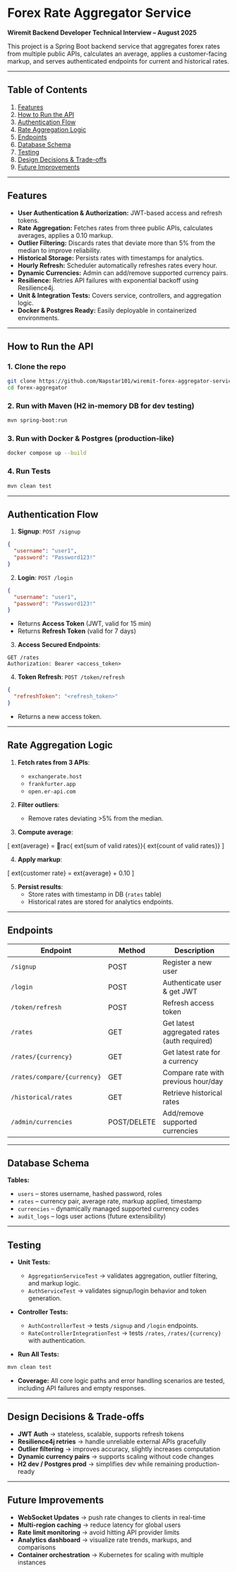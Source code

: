 
# Forex Rate Aggregator Service

**Wiremit Backend Developer Technical Interview – August 2025**

This project is a Spring Boot backend service that aggregates forex rates from multiple public APIs, calculates an average, applies a customer-facing markup, and serves authenticated endpoints for current and historical rates.

---

## Table of Contents

1. [Features](#features)
2. [How to Run the API](#how-to-run-the-api)
3. [Authentication Flow](#authentication-flow)
4. [Rate Aggregation Logic](#rate-aggregation-logic)
5. [Endpoints](#endpoints)
6. [Database Schema](#database-schema)
7. [Testing](#testing)
8. [Design Decisions & Trade-offs](#design-decisions--trade-offs)
9. [Future Improvements](#future-improvements)

---

## Features

- **User Authentication & Authorization:** JWT-based access and refresh tokens.
- **Rate Aggregation:** Fetches rates from three public APIs, calculates averages, applies a 0.10 markup.
- **Outlier Filtering:** Discards rates that deviate more than 5% from the median to improve reliability.
- **Historical Storage:** Persists rates with timestamps for analytics.
- **Hourly Refresh:** Scheduler automatically refreshes rates every hour.
- **Dynamic Currencies:** Admin can add/remove supported currency pairs.
- **Resilience:** Retries API failures with exponential backoff using Resilience4j.
- **Unit & Integration Tests:** Covers service, controllers, and aggregation logic.
- **Docker & Postgres Ready:** Easily deployable in containerized environments.

---

## How to Run the API

### 1. Clone the repo

```bash
git clone https://github.com/Napstar101/wiremit-forex-aggregator-service.git
cd forex-aggregator
```

### 2. Run with Maven (H2 in-memory DB for dev testing)

```bash
mvn spring-boot:run
```

### 3. Run with Docker & Postgres (production-like)

```bash
docker compose up --build
```

### 4. Run Tests

```bash
mvn clean test
```

---

## Authentication Flow

1. **Signup**: `POST /signup`

```json
{
  "username": "user1",
  "password": "Password123!"
}
```

2. **Login**: `POST /login`

```json
{
  "username": "user1",
  "password": "Password123!"
}
```

- Returns **Access Token** (JWT, valid for 15 min)
- Returns **Refresh Token** (valid for 7 days)

3. **Access Secured Endpoints**:

```http
GET /rates
Authorization: Bearer <access_token>
```

4. **Token Refresh**: `POST /token/refresh`

```json
{
  "refreshToken": "<refresh_token>"
}
```

- Returns a new access token.

---

## Rate Aggregation Logic

1. **Fetch rates from 3 APIs**:
    - `exchangerate.host`
    - `frankfurter.app`
    - `open.er-api.com`

2. **Filter outliers**:
    - Remove rates deviating >5% from the median.

3. **Compute average**:

\[
ext{average} = rac{	ext{sum of valid rates}}{	ext{count of valid rates}}
\]

4. **Apply markup**:

\[
ext{customer rate} = 	ext{average} + 0.10
\]

5. **Persist results**:
    - Store rates with timestamp in DB (`rates` table)
    - Historical rates are stored for analytics endpoints.

---

## Endpoints

| Endpoint | Method | Description |
|----------|--------|-------------|
| `/signup` | POST | Register a new user |
| `/login` | POST | Authenticate user & get JWT |
| `/token/refresh` | POST | Refresh access token |
| `/rates` | GET | Get latest aggregated rates (auth required) |
| `/rates/{currency}` | GET | Get latest rate for a currency |
| `/rates/compare/{currency}` | GET | Compare rate with previous hour/day |
| `/historical/rates` | GET | Retrieve historical rates |
| `/admin/currencies` | POST/DELETE | Add/remove supported currencies |

---

## Database Schema

**Tables:**

- `users` – stores username, hashed password, roles
- `rates` – currency pair, average rate, markup applied, timestamp
- `currencies` – dynamically managed supported currency codes
- `audit_logs` – logs user actions (future extensibility)

---

## Testing

- **Unit Tests:**
    - `AggregationServiceTest` → validates aggregation, outlier filtering, and markup logic.
    - `AuthServiceTest` → validates signup/login behavior and token generation.

- **Controller Tests:**
    - `AuthControllerTest` → tests `/signup` and `/login` endpoints.
    - `RateControllerIntegrationTest` → tests `/rates`, `/rates/{currency}` with authentication.

- **Run All Tests:**

```bash
mvn clean test
```

- **Coverage:** All core logic paths and error handling scenarios are tested, including API failures and empty responses.

---

## Design Decisions & Trade-offs

- **JWT Auth** → stateless, scalable, supports refresh tokens
- **Resilience4j retries** → handle unreliable external APIs gracefully
- **Outlier filtering** → improves accuracy, slightly increases computation
- **Dynamic currency pairs** → supports scaling without code changes
- **H2 dev / Postgres prod** → simplifies dev while remaining production-ready

---

## Future Improvements

- **WebSocket Updates** → push rate changes to clients in real-time
- **Multi-region caching** → reduce latency for global users
- **Rate limit monitoring** → avoid hitting API provider limits
- **Analytics dashboard** → visualize rate trends, markups, and comparisons
- **Container orchestration** → Kubernetes for scaling with multiple instances  
